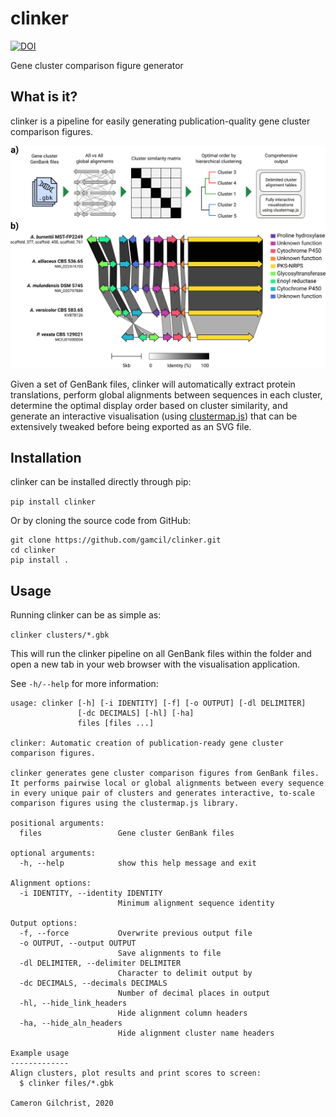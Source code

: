 # clinker
[![DOI](https://zenodo.org/badge/193022148.svg)](https://zenodo.org/badge/latestdoi/193022148)

Gene cluster comparison figure generator

## What is it?
clinker is a pipeline for easily generating publication-quality gene cluster
comparison figures.

<img src="images/figure.png" alt="bua cluster and homologues" width=700>

Given a set of GenBank files, clinker will automatically extract protein translations,
perform global alignments between sequences in each cluster, determine the
optimal display order based on cluster similarity, and generate an interactive
visualisation (using [clustermap.js](https://github.com/gamcil/clustermap.js))
that can be extensively tweaked before being exported as an SVG file.

## Installation
clinker can be installed directly through pip:

`pip install clinker`

Or by cloning the source code from GitHub:

```
git clone https://github.com/gamcil/clinker.git
cd clinker
pip install .
```

## Usage
Running clinker can be as simple as:

`clinker clusters/*.gbk`

This will run the clinker pipeline on all GenBank files within the
folder and open a new tab in your web browser with the visualisation
application.

See `-h/--help` for more information:

```
usage: clinker [-h] [-i IDENTITY] [-f] [-o OUTPUT] [-dl DELIMITER]
               [-dc DECIMALS] [-hl] [-ha]
               files [files ...]

clinker: Automatic creation of publication-ready gene cluster comparison figures.

clinker generates gene cluster comparison figures from GenBank files.
It performs pairwise local or global alignments between every sequence
in every unique pair of clusters and generates interactive, to-scale
comparison figures using the clustermap.js library.

positional arguments:
  files                 Gene cluster GenBank files

optional arguments:
  -h, --help            show this help message and exit

Alignment options:
  -i IDENTITY, --identity IDENTITY
                        Minimum alignment sequence identity

Output options:
  -f, --force           Overwrite previous output file
  -o OUTPUT, --output OUTPUT
                        Save alignments to file
  -dl DELIMITER, --delimiter DELIMITER
                        Character to delimit output by
  -dc DECIMALS, --decimals DECIMALS
                        Number of decimal places in output
  -hl, --hide_link_headers
                        Hide alignment column headers
  -ha, --hide_aln_headers
                        Hide alignment cluster name headers

Example usage
-------------
Align clusters, plot results and print scores to screen:
  $ clinker files/*.gbk

Cameron Gilchrist, 2020
```
